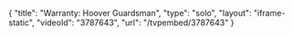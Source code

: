 {
    "title": "Warranty: Hoover Guardsman",
    "type": "solo",
    "layout": "iframe-static",
    "videoId": "3787643",
    "url": "\/tvpembed\/3787643"
}